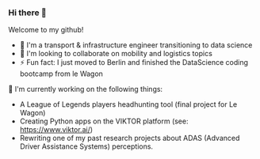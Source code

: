 ### Hi there 👋

Welcome to my github!

- 🌱 I'm a transport & infrastructure engineer transitioning to data science
- 👯 I'm looking to collaborate on mobility and logistics topics
- ⚡ Fun fact: I just moved to Berlin and finished the DataScience coding bootcamp from le Wagon

🔭 I'm currently working on the following things: 
- A League of Legends players headhunting tool (final project for Le Wagon)
- Creating Python apps on the VIKTOR platform (see: https://www.viktor.ai/)
- Rewriting one of my past research projects about ADAS (Advanced Driver Assistance Systems) perceptions.

